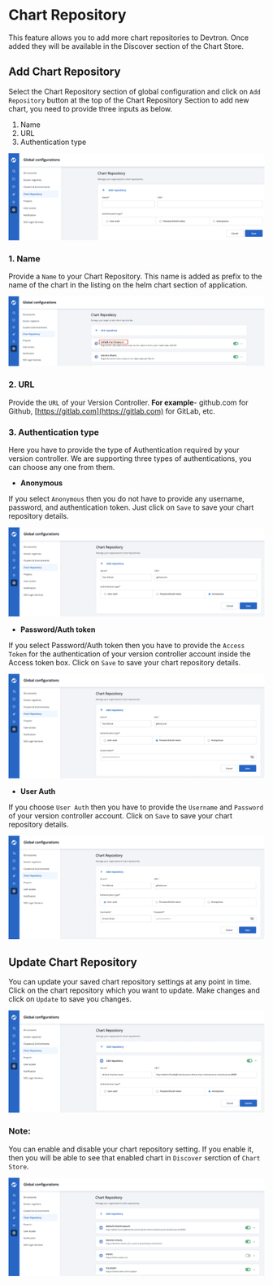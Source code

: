 # Chart Repository

This feature allows you to add more chart repositories to Devtron. Once added they will be available in the Discover section of the Chart Store. 


## Add Chart Repository

Select the Chart Repository section of global configuration and click on `Add Repository` button at the top of the Chart Repository Section to add new chart, you need to provide three inputs as below.

1. Name
2. URL
3. Authentication type

![](../../.gitbook/assets/gc-add-chart.png)

### 1. Name

Provide a `Name` to your Chart Repository. This name is added as prefix to the name of the chart in the listing on the helm chart section of application.

![](../../.gitbook/assets/gc-chart-name-highlight.png)

### 2. URL

Provide the `URL` of your Version Controller. **For example**- github.com for Github, [https://gitlab.com](https://gitlab.com) for GitLab, etc.

### 3. Authentication type

Here you have to provide the type of Authentication required by your version controller. We are supporting three types of authentications, you can choose any one from them.


* **Anonymous**

If you select `Anonymous` then you do not have to provide any username, password, and authentication token. Just click on `Save` to save your chart repository details.

![](../../.gitbook/assets/gc-chart-configure-anonymous.png)

* **Password/Auth token**

If you select Password/Auth token then you have to provide the `Access Token` for the authentication of your version controller account inside the Access token box. Click on `Save` to save your chart repository details.

![](../../.gitbook/assets/gc-chart-config-password.png)

* **User Auth**

If you choose `User Auth` then you have to provide the `Username` and `Password` of your version controller account. Click on `Save` to save your chart repository details.

![](../../.gitbook/assets/gc-chart-configure-user.png)

## Update Chart Repository

You can update your saved chart repository settings at any point in time. Click on the chart repository which you want to update. Make changes and click on `Update` to save you changes.

![](../../.gitbook/assets/gc-edit-chart.png)

### Note:

You can enable and disable your chart repository setting. If you enable it, then you will be able to see that enabled chart in `Discover` serction of `Chart Store`.

![](../../.gitbook/assets/gc-chart-list.png)